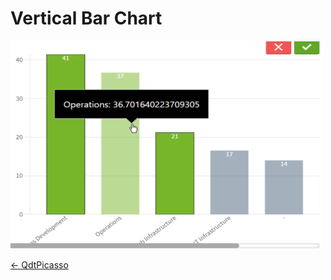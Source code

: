 # Vertical Bar Chart

![Vertical Bar Chart](../assets/picassoVerticalBarchart.png)

[← QdtPicasso](../)